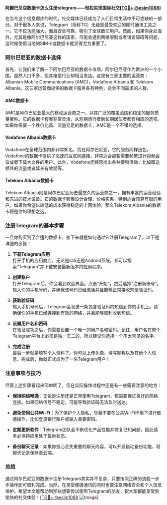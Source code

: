 **阿爾巴尼亞数据卡怎么注册telegram——轻松实现国际社交[[TG💪+ @esim1088](https://t.me/s/esim1088)]**

在当今这个信息爆炸的时代，社交媒体已经成为了人们日常生活中不可或缺的一部分。对于很多人来说，Telegram（简称TG）无疑是最受欢迎的即时通讯工具之一。它不仅功能强大，而且安全可靠，吸引了全球数亿用户。然而，如果你身处海外，尤其是像阿尔巴尼亚这样的国家，可能会遇到网络限制或者语言障碍等问题，这时候使用当地的SIM卡或数据卡就显得尤为重要了。

### 阿尔巴尼亚的数据卡选择

首先，让我们来了解一下阿尔巴尼亚的数据卡市场。阿尔巴尼亚作为欧洲的一个小国，虽然人口不多，但其电信行业却相当发达。这里有三家主要的运营商：Albanian Mobile Communications (AMC)，Vodafone Albania 和 Telekom Albania。这三家运营商提供的数据卡服务各有特色，适合不同需求的人群。

#### AMC数据卡

AMC是阿尔巴尼亚最大的移动运营商之一，以其广泛的覆盖范围和稳定的服务质量著称。它的数据卡套餐非常灵活，从短期旅行者到长期居住者都有相应的选项。如果你需要一个性价比高、流量充足的数据卡，AMC是一个不错的选择。

#### Vodafone Albania数据卡

Vodafone在全球范围内都非常知名，而在阿尔巴尼亚，它的服务同样出色。Vodafone的数据卡提供了高速的互联网连接，非常适合那些需要频繁进行视频会议或者下载大文件的用户。此外，Vodafone还经常推出各种促销活动，比如赠送额外的流量或者延长有效期等。

#### Telekom Albania数据卡

Telekom Albania则是阿尔巴尼亚历史最悠久的运营商之一，拥有丰富的运营经验和先进的技术设备。它的数据卡套餐设计合理，价格实惠，特别适合预算有限的用户。如果你希望以较低的成本获得稳定的上网体验，那么Telekom Albania的数据卡将是你的理想之选。

### 注册Telegram的基本步骤

一旦你购买到了合适的数据卡，接下来就是如何通过它注册Telegram了。以下是详细的步骤：

1. **下载Telegram应用**  
   打开手机的应用商店，无论是iOS还是Android系统，都可以搜索“Telegram”并下载安装最新版本的应用程序。

2. **创建账户**  
   打开Telegram后，你会看到欢迎界面。点击“开始”，然后选择“注册新账号”。输入你的手机号码，并确保该号码已经激活并且能够正常接收短信验证码。

3. **获取验证码**  
   输入手机号码后，Telegram会发送一条包含验证码的短信到你的手机上。请确保你的手机已经连接到有效的网络，并且能够顺利收到短信。

4. **设置用户名和密码**  
   在验证成功之后，你需要设置一个唯一的用户名和密码。记住，用户名在整个Telegram平台上必须是独一无二的，所以建议你选择一个不太常见的名字。

5. **完成注册**  
   最后一步就是填写个人资料了。你可以上传头像、填写昵称以及其他个人信息。完成后，你就正式成为了一名Telegram用户！

### 注意事项与技巧

尽管上述步骤看起来简单明了，但在实际操作过程中还是有一些需要注意的地方：

- **保持网络畅通**：无论是注册还是正常使用Telegram，都需要保证良好的网络连接。如果网络信号不稳定，可能导致验证码无法及时送达。
  
- **避免使用公共Wi-Fi**：为了保护个人隐私，尽量不要在公共Wi-Fi环境下进行敏感操作，比如登录银行账户或输入重要密码。

- **定期更新软件**：Telegram团队会不断优化产品性能并修复已知问题，因此请务必保持应用处于最新状态。

- **备份聊天记录**：如果你担心丢失重要的聊天内容，可以开启自动备份功能，将聊天记录保存至云端。

### 总结

通过阿尔巴尼亚的数据卡注册Telegram其实并不复杂，只要按照正确的流程一步步操作即可顺利完成。当然，在享受便捷通讯的同时也要注意网络安全和个人信息保护。希望本文能帮助到那些想要尝试使用Telegram的朋友，祝大家都能享受到愉快的社交体验！[[TG💪+ @esim1088](https://t.me/s/esim1088) ![Image](https://i.postimg.cc/4NQfJmqS/Snipaste-2025-05-13-00-14-12.png)]